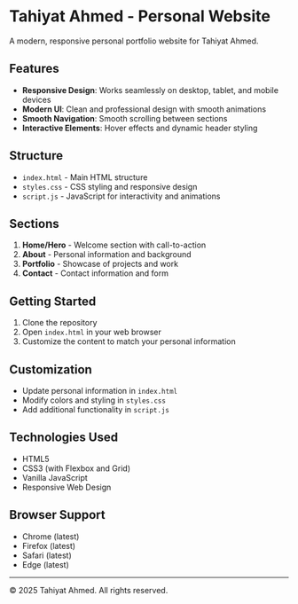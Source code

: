 # Tahiyat Ahmed - Personal Website

A modern, responsive personal portfolio website for Tahiyat Ahmed.

## Features

- **Responsive Design**: Works seamlessly on desktop, tablet, and mobile devices
- **Modern UI**: Clean and professional design with smooth animations
- **Smooth Navigation**: Smooth scrolling between sections
- **Interactive Elements**: Hover effects and dynamic header styling

## Structure

- `index.html` - Main HTML structure
- `styles.css` - CSS styling and responsive design
- `script.js` - JavaScript for interactivity and animations

## Sections

1. **Home/Hero** - Welcome section with call-to-action
2. **About** - Personal information and background
3. **Portfolio** - Showcase of projects and work
4. **Contact** - Contact information and form

## Getting Started

1. Clone the repository
2. Open `index.html` in your web browser
3. Customize the content to match your personal information

## Customization

- Update personal information in `index.html`
- Modify colors and styling in `styles.css`
- Add additional functionality in `script.js`

## Technologies Used

- HTML5
- CSS3 (with Flexbox and Grid)
- Vanilla JavaScript
- Responsive Web Design

## Browser Support

- Chrome (latest)
- Firefox (latest)
- Safari (latest)
- Edge (latest)

---

© 2025 Tahiyat Ahmed. All rights reserved.